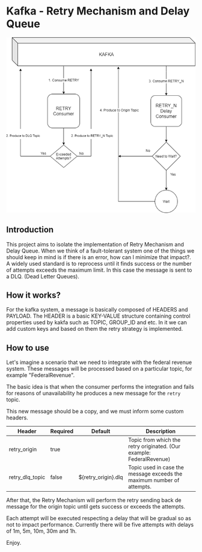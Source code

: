 # Kafka - Retry Mechanism and Delay Queue

![Diagram](extra/diagram.png)

## Introduction

This project aims to isolate the implementation of Retry Mechanism and Delay Queue.
When we think of a fault-tolerant system one of the things we should keep in mind is if there is an error, how can I minimize that impact?.
A widely used standard is to reprocess until it finds success or the number of attempts exceeds the maximum limit.
In this case the message is sent to a DLQ. (Dead Letter Queues).
 

## How it works?

For the kafka system, a message is basically composed of HEADERS and PAYLOAD.
The HEADER is a basic KEY-VALUE structure containing control properties used by kakfa such as TOPIC, GROUP_ID and etc.
In it we can add custom keys and based on them the retry strategy is implemented.


## How to use

Let's imagine a scenario that we need to integrate with the federal revenue system.
These messages will be processed based on a particular topic, for example "FederalRevenue".

The basic idea is that when the consumer performs the integration and fails for reasons of unavailability he produces a
new message for the `retry` topic.

This new message should be a copy, and we must inform some custom headers.

| Header       | Required  | Default          | Description                                                            |  
|--------------|-----------|------------------|------------------------------------------------------------------------|
| retry_origin    | true      |                  | Topic from which the retry originated. (Our example: FederalRevenue)   |
| retry_dlq_topic | false     | ${retry_origin}.dlq | Topic used in case the message exceeds the maximum number of attempts. |

After that, the Retry Mechanism will perform the retry sending back de message for the origin topic until gets success 
or exceeds the attempts.

Each attempt will be executed respecting a delay that will be gradual so as not to impact performance.
Currently there will be five attempts with delays of 1m, 5m, 10m, 30m and 1h.

Enjoy.